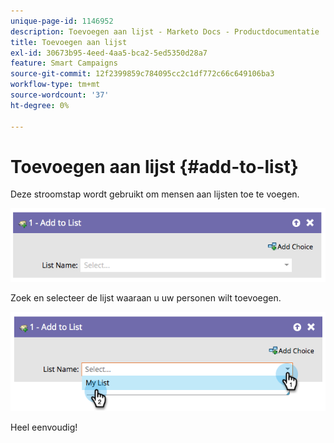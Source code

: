 ```yaml
---
unique-page-id: 1146952
description: Toevoegen aan lijst - Marketo Docs - Productdocumentatie
title: Toevoegen aan lijst
exl-id: 30673b95-4eed-4aa5-bca2-5ed5350d28a7
feature: Smart Campaigns
source-git-commit: 12f2399859c784095cc2c1df772c66c649106ba3
workflow-type: tm+mt
source-wordcount: '37'
ht-degree: 0%

---
```


# Toevoegen aan lijst {#add-to-list}

Deze stroomstap wordt gebruikt om mensen aan lijsten toe te voegen.

![](assets/add-to-list-1.png)

Zoek en selecteer de lijst waaraan u uw personen wilt toevoegen.

![](assets/add-to-list-2.png)

Heel eenvoudig!
